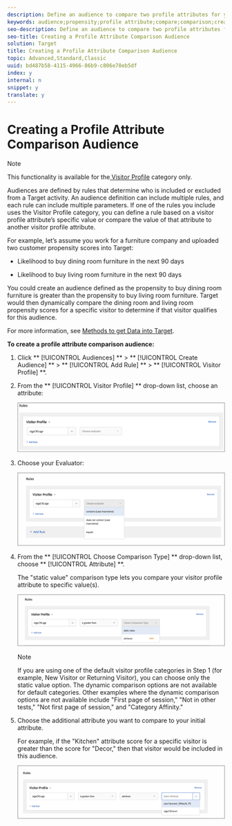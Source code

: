 ```yaml
---
description: Define an audience to compare two profile attributes for your audience library or in an activity-only audience. Using operators, such as greater than, less than, or equal to, define an audience to dynamically compare the values of two different profile attributes.
keywords: audience;propensity;profile attribute;compare;comparison;create audience;creating audience
seo-description: Define an audience to compare two profile attributes for your audience library or in an activity-only audience. Using operators, such as greater than, less than, or equal to, define an audience to dynamically compare the values of two different profile attributes.
seo-title: Creating a Profile Attribute Comparison Audience
solution: Target
title: Creating a Profile Attribute Comparison Audience
topic: Advanced,Standard,Classic
uuid: bd487b58-4115-4966-86b9-c806e78eb5df
index: y
internal: n
snippet: y
translate: y
---
```


# Creating a Profile Attribute Comparison Audience


>[!NOTE]
>
>This functionality is available for the[ Visitor Profile](../c_target/c_audiences/c_target_rules/c_visitor_profile.md#concept_E972690B9A4C4372A34229FA37EDA38E) category only. 



Audiences are defined by rules that determine who is included or excluded from a Target activity. An audience definition can include multiple rules, and each rule can include multiple parameters. If one of the rules you include uses the Visitor Profile category, you can define a rule based on a visitor profile attribute’s specific value or compare the value of that attribute to another visitor profile attribute. 

For example, let’s assume you work for a furniture company and uploaded two customer propensity scores into Target: 


* Likelihood to buy dining room furniture in the next 90 days 

* Likelihood to buy living room furniture in the next 90 days 



You could create an audience defined as the propensity to buy dining room furniture is greater than the propensity to buy living room furniture. Target would then dynamically compare the dining room and living room propensity scores for a specific visitor to determine if that visitor qualifies for this audience. 

For more information, see [ Methods to get Data into Target](../c_seting_up_target/c_implementing_target/c_methods-to-get-data-into-target.md#concept_0069C0EFB56C4700BB33F2F35C2B9B17). 

**To create a profile attribute comparison audience:** 


1. Click ** [!UICONTROL  Audiences] ** > ** [!UICONTROL  Create Audience] ** > ** [!UICONTROL  Add Rule] ** > ** [!UICONTROL  Visitor Profile] **. 

1. From the ** [!UICONTROL  Visitor Profile] ** drop-down list, choose an attribute: 

   ![](../../assets/propensity_score_1.png) 

1. Choose your Evaluator: 

   ![](../../assets/propensity_score_2.png) 

1. From the ** [!UICONTROL  Choose Comparison Type] ** drop-down list, choose ** [!UICONTROL  Attribute] **. 

   The "static value" comparison type lets you compare your visitor profile attribute to specific value(s). 

   ![](../../assets/propensity_score_3.png) 


   >[!NOTE]
   >
   >If you are using one of the default visitor profile categories in Step 1 (for example, New Visitor or Returning Visitor), you can choose only the static value option. The dynamic comparison options are not available for default categories. Other examples where the dynamic comparison options are not available include "First page of session," "Not in other tests," "Not first page of session," and "Category Affinity."


1. Choose the additional attribute you want to compare to your initial attribute. 

   For example, if the "Kitchen" attribute score for a specific visitor is greater than the score for "Decor," then that visitor would be included in this audience. 

   ![](../../assets/propensity_score_4.png) 


